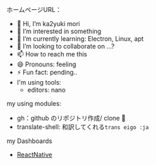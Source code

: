 ホームページURL：
- 👋 Hi, I’m ka2yuki mori
- 👀 I’m interested in something
- 🌱 I’m currently learning: Electron, Linux, apt
- 💞️ I’m looking to collaborate on ...?
- 📫 How to reach me this
- 😄 Pronouns: feeling
- ⚡ Fun fact: pending..
- I'm using tools:
  - editors: nano

my using modules:
- gh：github のリポジトリ作成/ clone :tada:
- translate-shell: 和訳してくれる`trans eigo :ja`

my Dashboards
- [ReactNative](https://expo.dev/accounts/katsuyukimori)


<!---
ka2yuki1987/ka2yuki1987 is a ✨ special ✨ repository because its `README.md` (this file) appears on your GitHub profile.
You can click the Preview link to take a look at your changes.
--->
